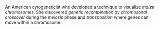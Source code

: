 An American cytogeneticist who developed a technique to visualize *maize
chromosomes*. She discovered *genetic recombination* by *chromosonal crossover*
during the *meiosis* phase and *transposition* where genes can move within a
chromosome.
